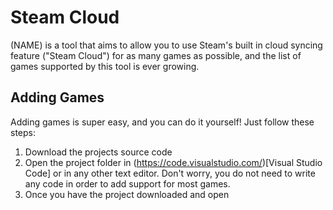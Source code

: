 # Steam Cloud
(NAME) is a tool that aims to allow you to use Steam's built in cloud syncing feature ("Steam Cloud") for as many games as possible, and the list of games supported by this tool is ever growing.

## Adding Games
Adding games is super easy, and you can do it yourself! Just follow these steps:
1. Download the projects source code
2. Open the project folder in (https://code.visualstudio.com/)[Visual Studio Code] or in any other text editor. Don't worry, you do not need to write any code in order to add support for most games.
3. Once you have the project downloaded and open 
